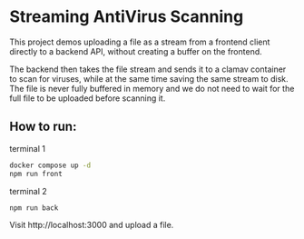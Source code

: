 # Streaming AntiVirus Scanning

This project demos uploading a file as a stream from a frontend client directly to a backend API, without creating a
buffer on the frontend.

The backend then takes the file stream and sends it to a clamav container to scan for viruses, while at the same time
saving the same stream to disk. The file is never fully buffered in memory and we do not need to wait for the full file
to be uploaded before scanning it.

## How to run:

terminal 1
```bash
docker compose up -d
npm run front
```

terminal 2
```bash
npm run back
```

Visit http://localhost:3000 and upload a file.
